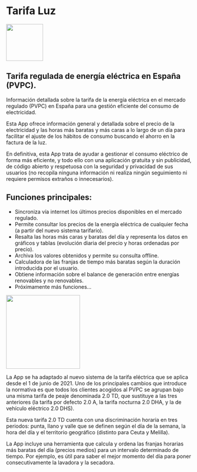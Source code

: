 # Tarifa Luz

<img src="https://github.com/Webierta/tarifa_luz/blob/main/fastlane/metadata/android/en-US/images/icon.png" width="100">

## Tarifa regulada de energía eléctrica en España (PVPC).

Información detallada sobre la tarifa de la energía eléctrica en el mercado regulado (PVPC) en España para una gestión eficiente del consumo de electricidad.

Esta App ofrece información general y detallada sobre el precio de la electricidad y las horas más baratas y más caras a lo largo de un día para facilitar el ajuste de los hábitos de consumo buscando el ahorro en la factura de la luz.

En definitiva, esta App trata de ayudar a gestionar el consumo eléctrico de forma más eficiente, y todo ello con una aplicación gratuita y sin publicidad, de código abierto y respetuosa con la seguridad y privacidad de sus usuarios (no recopila ninguna información ni realiza ningún seguimiento ni requiere permisos extraños o innecesarios).

## Funciones principales:

* Sincroniza vía internet los últimos precios disponibles en el mercado regulado.
* Permite consultar los precios de la energía eléctrica de cualquier fecha (a partir del nuevo sistema tarifario).
* Resalta las horas más caras y baratas del día y representa los datos en gráficos y tablas (evolución diaria del precio y horas ordenadas por precio).
* Archiva los valores obtenidos y permite su consulta offline.
* Calculadora de las franjas de tiempo más baratas según la duración introducida por el usuario.
* Obtiene información sobre el balance de generación entre energías renovables y no renovables.
* Próximamente más funciones...

<img src="https://github.com/Webierta/tarifa_luz/blob/main/fastlane/metadata/android/en-US/images/phoneScreenshots/Captura1.png" width="200">

La App se ha adaptado al nuevo sistema de la tarifa eléctrica que se aplica desde el 1 de junio de 2021. Uno de los principales cambios que introduce la normativa es que todos los clientes acogidos al PVPC se agrupan bajo una misma tarifa de peaje denominada 2.0 TD, que sustituye a las tres anteriores (la tarifa por defecto 2.0 A, la tarifa nocturna 2.0 DHA, y la de vehículo eléctrico 2.0 DHS).

Esta nueva tarifa 2.0 TD cuenta con una discriminación horaria en tres periodos: punta, llano y valle que se definen según el día de la semana, la hora del día y el territorio geográfico (distinto para Ceuta y Melilla).

La App incluye una herramienta que calcula y ordena las franjas horarias más baratas del día (precios medios) para un intervalo determinado de tiempo. Por ejemplo, es útil para saber el mejor momento del día para poner consecutivamente la lavadora y la secadora.